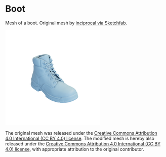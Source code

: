 # Boot

Mesh of a boot.
Original mesh by [inciprocal via Sketchfab](https://sketchfab.com/3d-models/harrison-work-boot-d9506d9a318e4c56ac3d8ab273bd2540).

![boot](boot.png)

The original mesh was released under the [Creative Commons Attribution 4.0 International (CC BY 4.0) license](https://creativecommons.org/licenses/by/4.0/).
The modified mesh is hereby also released under the [Creative Commons Attribution 4.0 International (CC BY 4.0) license](https://creativecommons.org/licenses/by/4.0/), with appropriate attribution to the original contributor.

